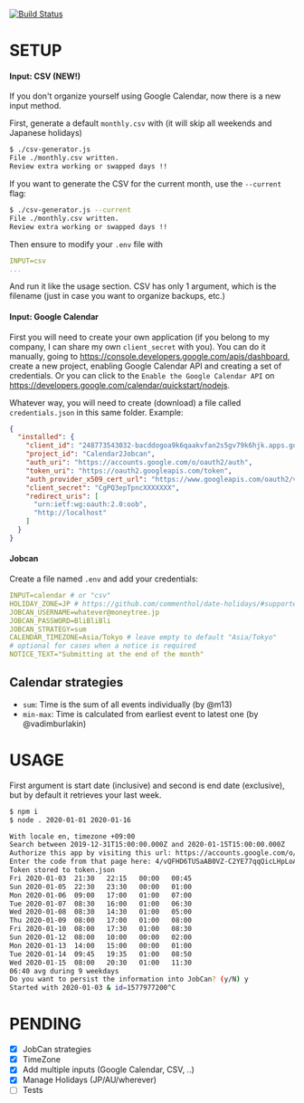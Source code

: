 [![Build Status](https://travis-ci.org/m13/calendar2jobcan.svg?branch=master)](https://travis-ci.org/m13/calendar2jobcan)

# SETUP

#### Input: CSV (NEW!)

If you don't organize yourself using Google Calendar, now there is a new input method.

First, generate a default `monthly.csv` with (it will skip all weekends and Japanese holidays)

```bash
$ ./csv-generator.js
File ./monthly.csv written.
Review extra working or swapped days !!
```

If you want to generate the CSV for the current month, use the `--current` flag:

```bash
$ ./csv-generator.js --current
File ./monthly.csv written.
Review extra working or swapped days !!
```

Then ensure to modify your `.env` file with
```yaml
INPUT=csv
...
```

And run it like the usage section.
CSV has only 1 argument, which is the filename (just in case you want to organize backups, etc.)


#### Input: Google Calendar

First you will need to create your own application (if you belong to my company, I can share my own `client_secret` with you).
You can do it manually, going to https://console.developers.google.com/apis/dashboard, create a new project, enabling Google Calendar API and creating a set of credentials.
Or you can click to the `Enable the Google Calendar API` on https://developers.google.com/calendar/quickstart/nodejs.

Whatever way, you will need to create (download) a file called `credentials.json` in this same folder.
Example:
```json
{
  "installed": {
    "client_id": "248773543032-bacddogoa9k6qaakvfan2s5gv79k6hjk.apps.googleusercontent.com",
    "project_id": "Calendar2Jobcan",
    "auth_uri": "https://accounts.google.com/o/oauth2/auth",
    "token_uri": "https://oauth2.googleapis.com/token",
    "auth_provider_x509_cert_url": "https://www.googleapis.com/oauth2/v1/certs",
    "client_secret": "CgPQ3epTpncXXXXXXX",
    "redirect_uris": [
      "urn:ietf:wg:oauth:2.0:oob",
      "http://localhost"
    ]
  }
}
```


#### Jobcan

Create a file named `.env` and add your credentials:
```yaml
INPUT=calendar # or "csv"
HOLIDAY_ZONE=JP # https://github.com/commenthol/date-holidays/#supported-countries-states-regions
JOBCAN_USERNAME=whatever@moneytree.jp
JOBCAN_PASSWORD=BliBliBli
JOBCAN_STRATEGY=sum
CALENDAR_TIMEZONE=Asia/Tokyo # leave empty to default "Asia/Tokyo"
# optional for cases when a notice is required
NOTICE_TEXT="Submitting at the end of the month"
```


## Calendar strategies

- `sum`: Time is the sum of all events individually (by @m13)
- `min-max`: Time is calculated from earliest event to latest one (by @vadimburlakin)


# USAGE

First argument is start date (inclusive) and second is end date (exclusive), but by default it retrieves your last week.

```bash
$ npm i
$ node . 2020-01-01 2020-01-16

With locale en, timezone +09:00
Search between 2019-12-31T15:00:00.000Z and 2020-01-15T15:00:00.000Z
Authorize this app by visiting this url: https://accounts.google.com/o/oauth2/v2/auth?access_type=offline&scope=https%3A%2F%2Fwww.googleapis.com%2Fauth%2Fcalendar.readonly&response_type=code&client_id=248773543032-bacddogoa9k6qaakvfan2s5gv79k6hjk.apps.googleusercontent.com&redirect_uri=urn%3Aietf%3Awg%3Aoauth%3A2.0%3Aoob
Enter the code from that page here: 4/vQFHD6TUSaAB0VZ-C2YE77qqQicLHpLoAMxxxxxxxxxxxxxxx
Token stored to token.json
Fri	2020-01-03	21:30	22:15	00:00	00:45
Sun	2020-01-05	22:30	23:30	00:00	01:00
Mon	2020-01-06	09:00	17:00	01:00	07:00
Tue	2020-01-07	08:30	16:00	01:00	06:30
Wed	2020-01-08	08:30	14:30	01:00	05:00
Thu	2020-01-09	08:00	17:00	01:00	08:00
Fri	2020-01-10	08:00	17:30	01:00	08:30
Sun	2020-01-12	08:00	10:00	00:00	02:00
Mon	2020-01-13	14:00	15:00	00:00	01:00
Tue	2020-01-14	09:45	19:35	01:00	08:50
Wed	2020-01-15	08:00	20:30	01:00	11:30
06:40 avg during 9 weekdays
Do you want to persist the information into JobCan? (y/N) y
Started with 2020-01-03 & id=1577977200^C
```


# PENDING

- [x] JobCan strategies
- [x] TimeZone
- [x] Add multiple inputs (Google Calendar, CSV, ..)
- [x] Manage Holidays (JP/AU/wherever)
- [ ] Tests
